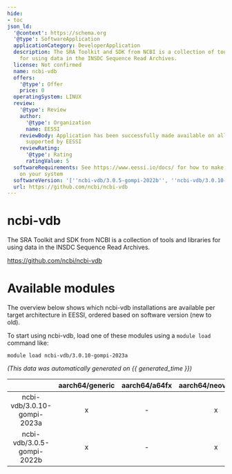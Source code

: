 ```yaml
---
hide:
- toc
json_ld:
  '@context': https://schema.org
  '@type': SoftwareApplication
  applicationCategory: DeveloperApplication
  description: The SRA Toolkit and SDK from NCBI is a collection of tools and libraries
    for using data in the INSDC Sequence Read Archives.
  license: Not confirmed
  name: ncbi-vdb
  offers:
    '@type': Offer
    price: 0
  operatingSystem: LINUX
  review:
    '@type': Review
    author:
      '@type': Organization
      name: EESSI
    reviewBody: Application has been successfully made available on all architectures
      supported by EESSI
    reviewRating:
      '@type': Rating
      ratingValue: 5
  softwareRequirements: See https://www.eessi.io/docs/ for how to make EESSI available
    on your system
  softwareVersion: '[''ncbi-vdb/3.0.5-gompi-2022b'', ''ncbi-vdb/3.0.10-gompi-2023a'']'
  url: https://github.com/ncbi/ncbi-vdb
---
```


ncbi-vdb
========


The SRA Toolkit and SDK from NCBI is a collection of tools and libraries for using data in the INSDC Sequence Read Archives.

https://github.com/ncbi/ncbi-vdb
# Available modules


The overview below shows which ncbi-vdb installations are available per target architecture in EESSI, ordered based on software version (new to old).

To start using ncbi-vdb, load one of these modules using a `module load` command like:

```shell
module load ncbi-vdb/3.0.10-gompi-2023a
```

*(This data was automatically generated on {{ generated_time }})*

| |aarch64/generic|aarch64/a64fx|aarch64/neoverse_n1|aarch64/neoverse_v1|aarch64/nvidia/grace|x86_64/generic|x86_64/amd/zen2|x86_64/amd/zen3|x86_64/amd/zen4|x86_64/intel/cascadelake|x86_64/intel/haswell|x86_64/intel/icelake|x86_64/intel/sapphirerapids|x86_64/intel/skylake_avx512|
| :---: | :---: | :---: | :---: | :---: | :---: | :---: | :---: | :---: | :---: | :---: | :---: | :---: | :---: | :---: |
|ncbi-vdb/3.0.10-gompi-2023a|x|-|x|x|x|x|x|x|x|x|x|x|x|x|
|ncbi-vdb/3.0.5-gompi-2022b|x|-|x|x|x|x|x|x|x|x|x|x|x|x|
